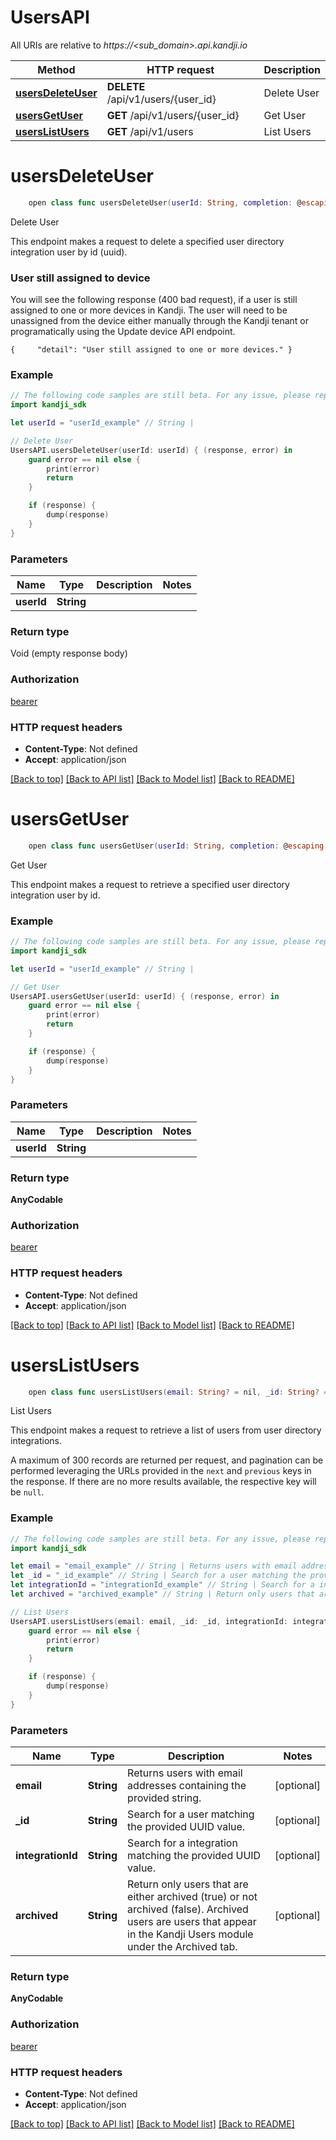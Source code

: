 # UsersAPI

All URIs are relative to *https://<sub_domain>.api.kandji.io*

Method | HTTP request | Description
------------- | ------------- | -------------
[**usersDeleteUser**](UsersAPI.md#usersdeleteuser) | **DELETE** /api/v1/users/{user_id} | Delete User
[**usersGetUser**](UsersAPI.md#usersgetuser) | **GET** /api/v1/users/{user_id} | Get User
[**usersListUsers**](UsersAPI.md#userslistusers) | **GET** /api/v1/users | List Users


# **usersDeleteUser**
```swift
    open class func usersDeleteUser(userId: String, completion: @escaping (_ data: Void?, _ error: Error?) -> Void)
```

Delete User

<p>This endpoint makes a request to delete a specified user directory integration user by id (uuid).</p> <h3 id=&quot;user-still-assigned-to-device&quot;>User still assigned to device</h3> <p>You will see the following response (400 bad request), if a user is still assigned to one or more devices in Kandji. The user will need to be unassigned from the device either manually through the Kandji tenant or programatically using the Update device API endpoint.</p> <pre class=&quot;click-to-expand-wrapper is-snippet-wrapper&quot;><code class=&quot;language-json&quot;>{     &quot;detail&quot;: &quot;User still assigned to one or more devices.&quot; }  </code></pre>

### Example
```swift
// The following code samples are still beta. For any issue, please report via http://github.com/OpenAPITools/openapi-generator/issues/new
import kandji_sdk

let userId = "userId_example" // String | 

// Delete User
UsersAPI.usersDeleteUser(userId: userId) { (response, error) in
    guard error == nil else {
        print(error)
        return
    }

    if (response) {
        dump(response)
    }
}
```

### Parameters

Name | Type | Description  | Notes
------------- | ------------- | ------------- | -------------
 **userId** | **String** |  | 

### Return type

Void (empty response body)

### Authorization

[bearer](../README.md#bearer)

### HTTP request headers

 - **Content-Type**: Not defined
 - **Accept**: application/json

[[Back to top]](#) [[Back to API list]](../README.md#documentation-for-api-endpoints) [[Back to Model list]](../README.md#documentation-for-models) [[Back to README]](../README.md)

# **usersGetUser**
```swift
    open class func usersGetUser(userId: String, completion: @escaping (_ data: AnyCodable?, _ error: Error?) -> Void)
```

Get User

This endpoint makes a request to retrieve a specified user directory integration user by id.

### Example
```swift
// The following code samples are still beta. For any issue, please report via http://github.com/OpenAPITools/openapi-generator/issues/new
import kandji_sdk

let userId = "userId_example" // String | 

// Get User
UsersAPI.usersGetUser(userId: userId) { (response, error) in
    guard error == nil else {
        print(error)
        return
    }

    if (response) {
        dump(response)
    }
}
```

### Parameters

Name | Type | Description  | Notes
------------- | ------------- | ------------- | -------------
 **userId** | **String** |  | 

### Return type

**AnyCodable**

### Authorization

[bearer](../README.md#bearer)

### HTTP request headers

 - **Content-Type**: Not defined
 - **Accept**: application/json

[[Back to top]](#) [[Back to API list]](../README.md#documentation-for-api-endpoints) [[Back to Model list]](../README.md#documentation-for-models) [[Back to README]](../README.md)

# **usersListUsers**
```swift
    open class func usersListUsers(email: String? = nil, _id: String? = nil, integrationId: String? = nil, archived: String? = nil, completion: @escaping (_ data: AnyCodable?, _ error: Error?) -> Void)
```

List Users

<p>This endpoint makes a request to retrieve a list of users from user directory integrations.</p> <p>A maximum of 300 records are returned per request, and pagination can be performed leveraging the URLs provided in the <code>next</code> and <code>previous</code> keys in the response. If there are no more results available, the respective key will be <code>null</code>.</p>

### Example
```swift
// The following code samples are still beta. For any issue, please report via http://github.com/OpenAPITools/openapi-generator/issues/new
import kandji_sdk

let email = "email_example" // String | Returns users with email addresses containing the provided string. (optional)
let _id = "_id_example" // String | Search for a user matching the provided UUID value. (optional)
let integrationId = "integrationId_example" // String | Search for a integration matching the provided UUID value. (optional)
let archived = "archived_example" // String | Return only users that are either archived (true) or not archived (false). Archived users are users that appear in the Kandji Users module under the Archived tab. (optional)

// List Users
UsersAPI.usersListUsers(email: email, _id: _id, integrationId: integrationId, archived: archived) { (response, error) in
    guard error == nil else {
        print(error)
        return
    }

    if (response) {
        dump(response)
    }
}
```

### Parameters

Name | Type | Description  | Notes
------------- | ------------- | ------------- | -------------
 **email** | **String** | Returns users with email addresses containing the provided string. | [optional] 
 **_id** | **String** | Search for a user matching the provided UUID value. | [optional] 
 **integrationId** | **String** | Search for a integration matching the provided UUID value. | [optional] 
 **archived** | **String** | Return only users that are either archived (true) or not archived (false). Archived users are users that appear in the Kandji Users module under the Archived tab. | [optional] 

### Return type

**AnyCodable**

### Authorization

[bearer](../README.md#bearer)

### HTTP request headers

 - **Content-Type**: Not defined
 - **Accept**: application/json

[[Back to top]](#) [[Back to API list]](../README.md#documentation-for-api-endpoints) [[Back to Model list]](../README.md#documentation-for-models) [[Back to README]](../README.md)

